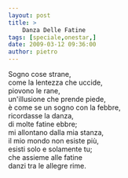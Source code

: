 ```yaml
---
layout: post
title: >
    Danza Delle Fatine
tags: [speciale,onestar,]
date: 2009-03-12 09:36:00
author: pietro
---
```

Sogno cose strane,<br/>come la lentezza che uccide,<br/>piovono le rane,<br/>un'illusione che prende piede,<br/>è come se un sogno con la febbre,<br/>ricordasse la danza,<br/>di molte fatine ebbre;<br/>mi allontano dalla mia stanza,<br/>il mio mondo non esiste più,<br/>esisti solo e solamente tu;<br/>che assieme alle fatine<br/>danzi tra le allegre rime.
